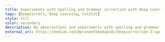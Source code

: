 ```yaml
---
title: Experiments with Spelling and Grammar correction with Deep Learning
tags: [DeepCorrect, Deep Learning, txt2txt]
style: fill
color: secondary
description: My observations and experiments with spelling and grammar correction with deep learning.
external_url: https://medium.com/@praneethbedapudi/deepcorrection-3-spell-correction-and-simple-grammar-correction-d033a52bc11d
---
```

